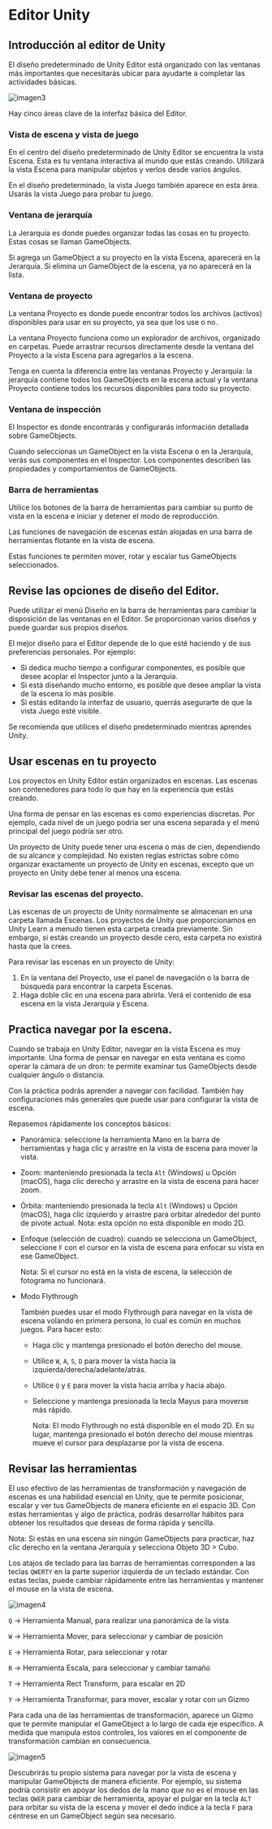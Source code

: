# Editor Unity

## Introducción al editor de Unity

El diseño predeterminado de Unity Editor está organizado con las ventanas más importantes que necesitarás ubicar para ayudarte a completar las actividades básicas.

![imagen3](./Imágenes/imagen3.png)

Hay cinco áreas clave de la interfaz básica del Editor.

### Vista de escena y vista de juego

En el centro del diseño predeterminado de Unity Editor se encuentra la vista Escena. Esta es tu ventana interactiva al mundo que estás creando. Utilizará la vista Escena para manipular objetos y verlos desde varios ángulos.

En el diseño predeterminado, la vista Juego también aparece en esta área. Usarás la vista Juego para probar tu juego.

### Ventana de jerarquía

La Jerarquía es donde puedes organizar todas las cosas en tu proyecto. Estas cosas se llaman GameObjects.

Si agrega un GameObject a su proyecto en la vista Escena, aparecerá en la Jerarquía. Si elimina un GameObject de la escena, ya no aparecerá en la lista.

### Ventana de proyecto

La ventana Proyecto es donde puede encontrar todos los archivos (activos) disponibles para usar en su proyecto, ya sea que los use o no.

La ventana Proyecto funciona como un explorador de archivos, organizado en carpetas. Puede arrastrar recursos directamente desde la ventana del Proyecto a la vista Escena para agregarlos a la escena.

Tenga en cuenta la diferencia entre las ventanas Proyecto y Jerarquía: la jerarquía contiene todos los GameObjects en la escena actual y la ventana Proyecto contiene todos los recursos disponibles para todo su proyecto.

### Ventana de inspección

El Inspector es donde encontrarás y configurarás información detallada sobre GameObjects.

Cuando seleccionas un GameObject en la vista Escena o en la Jerarquía, verás sus componentes en el Inspector. Los componentes describen las propiedades y comportamientos de GameObjects.

### Barra de herramientas

Utilice los botones de la barra de herramientas para cambiar su punto de vista en la escena e iniciar y detener el modo de reproducción.

Las funciones de navegación de escenas están alojadas en una barra de herramientas flotante en la vista de escena.

Estas funciones te permiten mover, rotar y escalar tus GameObjects seleccionados.

## Revise las opciones de diseño del Editor.

Puede utilizar el menú Diseño en la barra de herramientas para cambiar la disposición de las ventanas en el Editor. Se proporcionan varios diseños y puede guardar sus propios diseños.

El mejor diseño para el Editor depende de lo que esté haciendo y de sus preferencias personales. Por ejemplo:

- Si dedica mucho tiempo a configurar componentes, es posible que desee acoplar el Inspector junto a la Jerarquía.
- Si está diseñando mucho entorno, es posible que desee ampliar la vista de la escena lo más posible.
- Si estás editando la interfaz de usuario, querrás asegurarte de que la vista Juego esté visible.

Se recomienda que utilices el diseño predeterminado mientras aprendes Unity.

## Usar escenas en tu proyecto

Los proyectos en Unity Editor están organizados en escenas. Las escenas son contenedores para todo lo que hay en la experiencia que estás creando.

Una forma de pensar en las escenas es como experiencias discretas. Por ejemplo, cada nivel de un juego podría ser una escena separada y el menú principal del juego podría ser otro.

Un proyecto de Unity puede tener una escena o más de cien, dependiendo de su alcance y complejidad. No existen reglas estrictas sobre cómo organizar exactamente un proyecto de Unity en escenas, excepto que un proyecto en Unity debe tener al menos una escena.

### Revisar las escenas del proyecto.

Las escenas de un proyecto de Unity normalmente se almacenan en una carpeta llamada Escenas. Los proyectos de Unity que proporcionamos en Unity Learn a menudo tienen esta carpeta creada previamente. Sin embargo, si estás creando un proyecto desde cero, esta carpeta no existirá hasta que la crees.

Para revisar las escenas en un proyecto de Unity:

1. En la ventana del Proyecto, use el panel de navegación o la barra de búsqueda para encontrar la carpeta Escenas.
2. Haga doble clic en una escena para abrirla. Verá el contenido de esa escena en la vista Jerarquía y Escena.

## Practica navegar por la escena.

Cuando se trabaja en Unity Editor, navegar en la vista Escena es muy importante. Una forma de pensar en navegar en esta ventana es como operar la cámara de un dron: te permite examinar tus GameObjects desde cualquier ángulo o distancia.

Con la práctica podrás aprender a navegar con facilidad. También hay configuraciones más generales que puede usar para configurar la vista de escena.

Repasemos rápidamente los conceptos básicos:

- Panorámica: seleccione la herramienta Mano en la barra de herramientas y haga clic y arrastre en la vista de escena para mover la vista.
- Zoom: manteniendo presionada la tecla `Alt` (Windows) u Opción (macOS), haga clic derecho y arrastre en la vista de escena para hacer zoom.
- Órbita: manteniendo presionada la tecla `Alt` (Windows) u Opción (macOS), haga clic izquierdo y arrastre para orbitar alrededor del punto de pivote actual. Nota: esta opción no está disponible en modo 2D.
- Enfoque (selección de cuadro): cuando se selecciona un GameObject, seleccione `F` con el cursor en la vista de escena para enfocar su vista en ese GameObject.
    
    Nota: Si el cursor no está en la vista de escena, la selección de fotograma no funcionará.
    
- Modo Flythrough
    
    También puedes usar el modo Flythrough para navegar en la vista de escena volando en primera persona, lo cual es común en muchos juegos. Para hacer esto:
    
    - Haga clic y mantenga presionado el botón derecho del mouse.
    - Utilice `W`, `A`, `S`, `D` para mover la vista hacia la izquierda/derecha/adelante/atrás.
    - Utilice `Q` y `E` para mover la vista hacia arriba y hacia abajo.
    - Seleccione y mantenga presionada la tecla Mayus para moverse más rápido.
        
        Nota: El modo Flythrough no está disponible en el modo 2D. En su lugar, mantenga presionado el botón derecho del mouse mientras mueve el cursor para desplazarse por la vista de escena.
        

## Revisar las herramientas

El uso efectivo de las herramientas de transformación y navegación de escenas es una habilidad esencial en Unity, que te permite posicionar, escalar y ver tus GameObjects de manera eficiente en el espacio 3D. Con estas herramientas y algo de práctica, podrás desarrollar hábitos para obtener los resultados que deseas de forma rápida y sencilla.

Nota: Si estás en una escena sin ningún GameObjects para practicar, haz clic derecho en la ventana Jerarquía y selecciona Objeto 3D > Cubo.

Los atajos de teclado para las barras de herramientas corresponden a las teclas `QWERTY` en la parte superior izquierda de un teclado estándar. Con estas teclas, puede cambiar rápidamente entre las herramientas y mantener el mouse en la vista de escena.

![imagen4](./Imágenes/imagen4.png)

`Q` → Herramienta Manual, para realizar una panorámica de la vista

`W` → Herramienta Mover, para seleccionar y cambiar de posición

`E` → Herramienta Rotar, para seleccionar y rotar

`R` → Herramienta Escala, para seleccionar y cambiar tamaño

`T` → Herramienta Rect Transform, para escalar en 2D

`Y` → Herramienta Transformar, para mover, escalar y rotar con un Gizmo

Para cada una de las herramientas de transformación, aparece un Gizmo que te permite manipular el GameObject a lo largo de cada eje específico. A medida que manipula estos controles, los valores en el componente de transformación cambian en consecuencia.

![imagen5](./Imágenes/imagen5.png)

Descubrirás tu propio sistema para navegar por la vista de escena y manipular GameObjects de manera eficiente. Por ejemplo, su sistema podría consistir en apoyar los dedos de la mano que no es el mouse en las teclas `QWER` para cambiar de herramienta, apoyar el pulgar en la tecla `ALT` para orbitar su vista de la escena y mover el dedo índice a la tecla `F` para céntrese en un GameObject según sea necesario.